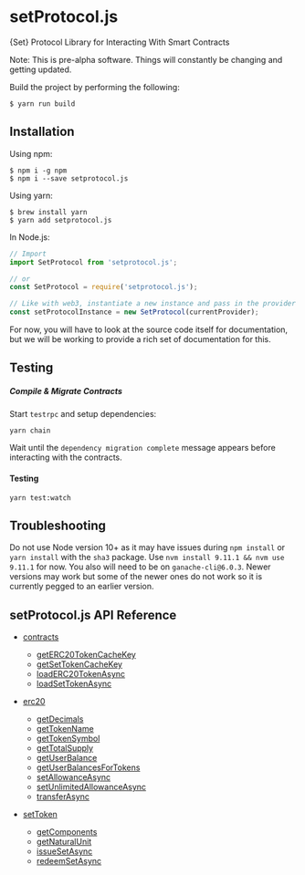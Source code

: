 # setProtocol.js
{Set} Protocol Library for Interacting With Smart Contracts

Note: This is pre-alpha software. Things will constantly be changing and getting updated.

Build the project by performing the following:
```shell
$ yarn run build
```

## Installation
Using npm:
```shell
$ npm i -g npm
$ npm i --save setprotocol.js
```
Using yarn:
```shell
$ brew install yarn
$ yarn add setprotocol.js
```

In Node.js:
```js
// Import
import SetProtocol from 'setprotocol.js';

// or
const SetProtocol = require('setprotocol.js');

// Like with web3, instantiate a new instance and pass in the provider
const setProtocolInstance = new SetProtocol(currentProvider);
```

For now, you will have to look at the source code itself for documentation, but we will be working to provide a rich set of documentation for this.

## Testing
##### Compile & Migrate Contracts

Start `testrpc` and setup dependencies:
```
yarn chain
```
Wait until the `dependency migration complete` message appears before interacting with the contracts.

#### Testing
```
yarn test:watch
```

## Troubleshooting
Do not use Node version 10+ as it may have issues during `npm install` or `yarn install` with the `sha3` package.  Use `nvm install 9.11.1 && nvm use 9.11.1` for now.
You also will need to be on `ganache-cli@6.0.3`.  Newer versions may work but some of the newer ones do not work so it is currently pegged to an earlier version.

## setProtocol.js API Reference
* [contracts](documentation/classes/_contracts_api_.contractsapi.md)
  * [getERC20TokenCacheKey](documentation/classes/_contracts_api_.contractsapi.md#geterc20tokencachekey)
  * [getSetTokenCacheKey](documentation/classes/_contracts_api_.contractsapi.md#getsettokencachekey)
  * [loadERC20TokenAsync](documentation/classes/_contracts_api_.contractsapi.md#loaderc20tokenasync)
  * [loadSetTokenAsync](documentation/classes/_contracts_api_.contractsapi.md#loadsettokenasync)
* [erc20](documentation/classes/_erc20_api_.erc20api.md)
  * [getDecimals](documentation/classes/_erc20_api_.erc20api.md#getdecimals)
  * [getTokenName](documentation/classes/_erc20_api_.erc20api.md#gettokenname)
  * [getTokenSymbol](documentation/classes/_erc20_api_.erc20api.md#gettokensymbol)
  * [getTotalSupply](documentation/classes/_erc20_api_.erc20api.md#gettotalsupply)
  * [getUserBalance](documentation/classes/_erc20_api_.erc20api.md#getuserbalance)
  * [getUserBalancesForTokens](documentation/classes/_erc20_api_.erc20api.md#getuserbalancesfortokens)
  * [setAllowanceAsync](documentation/classes/_erc20_api_.erc20api.md#setallowanceasync)
  * [setUnlimitedAllowanceAsync](documentation/classes/_erc20_api_.erc20api.md#setunlimitedallowanceasync)
  * [transferAsync](_erc20_api_.erc20api.md#transferasync)

* [setToken](documentation/classes/_set_token_api_.settokenapi.md)
  * [getComponents](documentation/classes/_set_token_api_.settokenapi.md#getcomponents)
  * [getNaturalUnit](documentation/classes/_set_token_api_.settokenapi.md#getnaturalunit)
  * [issueSetAsync](documentation/classes/_set_token_api_.settokenapi.md#issuesetasync)
  * [redeemSetAsync](documentation/classes/_set_token_api_.settokenapi.md#redeemsetasync)
